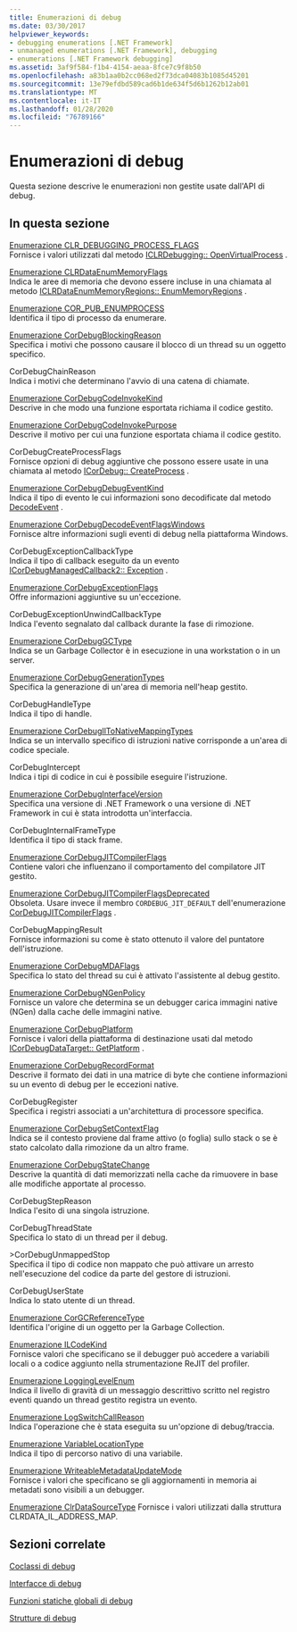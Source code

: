 ```yaml
---
title: Enumerazioni di debug
ms.date: 03/30/2017
helpviewer_keywords:
- debugging enumerations [.NET Framework]
- unmanaged enumerations [.NET Framework], debugging
- enumerations [.NET Framework debugging]
ms.assetid: 3af9f584-f1b4-4154-aeaa-8fce7c9f8b50
ms.openlocfilehash: a83b1aa0b2cc068ed2f73dca04083b1085d45201
ms.sourcegitcommit: 13e79efdbd589cad6b1de634f5d6b1262b12ab01
ms.translationtype: MT
ms.contentlocale: it-IT
ms.lasthandoff: 01/28/2020
ms.locfileid: "76789166"
---
```

# <a name="debugging-enumerations"></a>Enumerazioni di debug
Questa sezione descrive le enumerazioni non gestite usate dall'API di debug.  
  
## <a name="in-this-section"></a>In questa sezione  
 [Enumerazione CLR_DEBUGGING_PROCESS_FLAGS](clr-debugging-process-flags-enumeration.md)  
 Fornisce i valori utilizzati dal metodo [ICLRDebugging:: OpenVirtualProcess](iclrdebugging-openvirtualprocess-method.md) .  
  
 [Enumerazione CLRDataEnumMemoryFlags](clrdataenummemoryflags-enumeration.md)  
 Indica le aree di memoria che devono essere incluse in una chiamata al metodo [ICLRDataEnumMemoryRegions:: EnumMemoryRegions](iclrdataenummemoryregions-enummemoryregions-method.md) .  
  
 [Enumerazione COR_PUB_ENUMPROCESS](cor-pub-enumprocess-enumeration.md)  
 Identifica il tipo di processo da enumerare.  
  
 [Enumerazione CorDebugBlockingReason](cordebugblockingreason-enumeration.md)  
 Specifica i motivi che possono causare il blocco di un thread su un oggetto specifico.  
  
 CorDebugChainReason  
 Indica i motivi che determinano l'avvio di una catena di chiamate.  
  
 [Enumerazione CorDebugCodeInvokeKind](cordebugcodeinvokekind-enumeration.md)  
 Descrive in che modo una funzione esportata richiama il codice gestito.  
  
 [Enumerazione CorDebugCodeInvokePurpose](cordebugcodeinvokepurpose-enumeration.md)  
 Descrive il motivo per cui una funzione esportata chiama il codice gestito.  
  
 CorDebugCreateProcessFlags  
 Fornisce opzioni di debug aggiuntive che possono essere usate in una chiamata al metodo [ICorDebug:: CreateProcess](icordebug-createprocess-method.md) .  
  
 [Enumerazione CorDebugDebugEventKind](cordebugdebugeventkind-enumeration.md)  
 Indica il tipo di evento le cui informazioni sono decodificate dal metodo [DecodeEvent](icordebugprocess6-decodeevent-method.md) .  
  
 [Enumerazione CorDebugDecodeEventFlagsWindows](cordebugdecodeeventflagswindows-enumeration.md)  
 Fornisce altre informazioni sugli eventi di debug nella piattaforma Windows.  
  
 CorDebugExceptionCallbackType  
 Indica il tipo di callback eseguito da un evento [ICorDebugManagedCallback2:: Exception](icordebugmanagedcallback2-exception-method.md) .  
  
 [Enumerazione CorDebugExceptionFlags](cordebugexceptionflags-enumeration.md)  
 Offre informazioni aggiuntive su un'eccezione.  
  
 CorDebugExceptionUnwindCallbackType  
 Indica l'evento segnalato dal callback durante la fase di rimozione.  
  
 [Enumerazione CorDebugGCType](cordebuggctype-enumeration.md)  
 Indica se un Garbage Collector è in esecuzione in una workstation o in un server.  
  
 [Enumerazione CorDebugGenerationTypes](cordebuggenerationtypes-enumeration.md)  
 Specifica la generazione di un'area di memoria nell'heap gestito.  
  
 CorDebugHandleType  
 Indica il tipo di handle.  
  
 [Enumerazione CorDebugIlToNativeMappingTypes](cordebugiltonativemappingtypes-enumeration.md)  
 Indica se un intervallo specifico di istruzioni native corrisponde a un'area di codice speciale.  
  
 CorDebugIntercept  
 Indica i tipi di codice in cui è possibile eseguire l'istruzione.  
  
 [Enumerazione CorDebugInterfaceVersion](cordebuginterfaceversion-enumeration.md)  
 Specifica una versione di .NET Framework o una versione di .NET Framework in cui è stata introdotta un'interfaccia.  
  
 CorDebugInternalFrameType  
 Identifica il tipo di stack frame.  
  
 [Enumerazione CorDebugJITCompilerFlags](cordebugjitcompilerflags-enumeration.md)  
 Contiene valori che influenzano il comportamento del compilatore JIT gestito.  
  
 [Enumerazione CorDebugJITCompilerFlagsDeprecated](cordebugjitcompilerflagsdeprecated-enumeration.md)  
 Obsoleta. Usare invece il membro `CORDEBUG_JIT_DEFAULT` dell'enumerazione [CorDebugJITCompilerFlags](cordebugjitcompilerflags-enumeration.md) .  
  
 CorDebugMappingResult  
 Fornisce informazioni su come è stato ottenuto il valore del puntatore dell'istruzione.  
  
 [Enumerazione CorDebugMDAFlags](cordebugmdaflags-enumeration.md)  
 Specifica lo stato del thread su cui è attivato l'assistente al debug gestito.  
  
 [Enumerazione CorDebugNGenPolicy](cordebugngenpolicy-enumeration.md)  
 Fornisce un valore che determina se un debugger carica immagini native (NGen) dalla cache delle immagini native.  
  
 [Enumerazione CorDebugPlatform](cordebugplatform-enumeration.md)  
 Fornisce i valori della piattaforma di destinazione usati dal metodo [ICorDebugDataTarget:: GetPlatform](icordebugdatatarget-getplatform-method.md) .  
  
 [Enumerazione CorDebugRecordFormat](cordebugrecordformat-enumeration.md)  
 Descrive il formato dei dati in una matrice di byte che contiene informazioni su un evento di debug per le eccezioni native.  
  
 CorDebugRegister  
 Specifica i registri associati a un'architettura di processore specifica.  
  
 [Enumerazione CorDebugSetContextFlag](cordebugsetcontextflag-enumeration.md)  
 Indica se il contesto proviene dal frame attivo (o foglia) sullo stack o se è stato calcolato dalla rimozione da un altro frame.  
  
 [Enumerazione CorDebugStateChange](cordebugstatechange-enumeration.md)  
 Descrive la quantità di dati memorizzati nella cache da rimuovere in base alle modifiche apportate al processo.  
  
 CorDebugStepReason  
 Indica l'esito di una singola istruzione.  
  
 CorDebugThreadState  
 Specifica lo stato di un thread per il debug.  
  
 \>CorDebugUnmappedStop  
 Specifica il tipo di codice non mappato che può attivare un arresto nell'esecuzione del codice da parte del gestore di istruzioni.  
  
 CorDebugUserState  
 Indica lo stato utente di un thread.  
  
 [Enumerazione CorGCReferenceType](corgcreferencetype-enumeration.md)  
 Identifica l'origine di un oggetto per la Garbage Collection.  
  
 [Enumerazione ILCodeKind](ilcodekind-enumeration.md)  
 Fornisce valori che specificano se il debugger può accedere a variabili locali o a codice aggiunto nella strumentazione ReJIT del profiler.  
  
 [Enumerazione LoggingLevelEnum](logginglevelenum-enumeration.md)  
 Indica il livello di gravità di un messaggio descrittivo scritto nel registro eventi quando un thread gestito registra un evento.  
  
 [Enumerazione LogSwitchCallReason](logswitchcallreason-enumeration.md)  
 Indica l'operazione che è stata eseguita su un'opzione di debug/traccia.  
  
 [Enumerazione VariableLocationType](variablelocationtype-enumeration.md)  
 Indica il tipo di percorso nativo di una variabile.  
  
 [Enumerazione WriteableMetadataUpdateMode](writeablemetadataupdatemode-enumeration.md)  
 Fornisce i valori che specificano se gli aggiornamenti in memoria ai metadati sono visibili a un debugger. 

 [Enumerazione ClrDataSourceType](clrdatasourcetype-enumeration.md) Fornisce i valori utilizzati dalla struttura CLRDATA_IL_ADDRESS_MAP.

## <a name="related-sections"></a>Sezioni correlate  
 [Coclassi di debug](debugging-coclasses.md)  
  
 [Interfacce di debug](debugging-interfaces.md)  
  
 [Funzioni statiche globali di debug](debugging-global-static-functions.md)  
  
 [Strutture di debug](debugging-structures.md)
